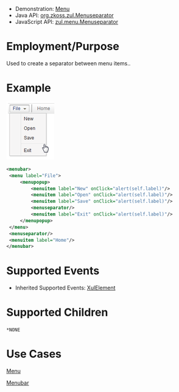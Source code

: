 
- Demonstration: [Menu](http://www.zkoss.org/zkdemo/menu)
- Java API: [org.zkoss.zul.Menuseparator](https://www.zkoss.org/javadoc/latest/zk/org/zkoss/zul/Menuseparator.html)
- JavaScript API:
  [zul.menu.Menuseparator](https://www.zkoss.org/javadoc/latest/jsdoc/classes/zul.menu.Menuseparator.html)


# Employment/Purpose

Used to create a separator between menu items..

# Example

![](/zk_component_ref/images/ZKComRef_Menuseparator.png)

```xml
<menubar>
 <menu label="File">
     <menupopup>
         <menuitem label="New" onClick="alert(self.label)"/>
         <menuitem label="Open" onClick="alert(self.label)"/>
         <menuitem label="Save" onClick="alert(self.label)"/>
         <menuseparator/>
         <menuitem label="Exit" onClick="alert(self.label)"/>
     </menupopup>
 </menu>
 <menuseparator/>
 <menuitem label="Home"/>
</menubar>
```

# Supported Events

- Inherited Supported Events: [ XulElement]({{site.baseurl}}/zk_component_ref/xulelement#Supported_Events)

# Supported Children

`*NONE`

# Use Cases

[ Menu]({{site.baseurl}}/zk_component_ref/menu#Use_Cases)

[ Menubar]({{site.baseurl}}/zk_component_ref/menubar#Use_Cases)



